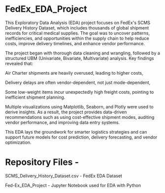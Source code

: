 # FedEx_EDA_Project

This Exploratory Data Analysis (EDA) project focuses on FedEx's SCMS Delivery History Dataset, which includes thousands of global shipment records for critical medical supplies. The goal was to uncover patterns, inefficiencies, and opportunities within the supply chain to help reduce costs, improve delivery timelines, and enhance vendor performance.

The project began with thorough data cleaning and wrangling, followed by a structured UBM (Univariate, Bivariate, Multivariate) analysis. Key findings revealed that:

Air Charter shipments are heavily overused, leading to higher costs,

Delivery delays are often vendor-dependent, not just mode-dependent,

Some low-weight items incur unexpectedly high freight costs, pointing to inefficient shipment planning.

Multiple visualizations using Matplotlib, Seaborn, and Plotly were used to derive insights. As a result, the project provides data-driven recommendations such as using cost-effective shipment modes, auditing vendor performance, and improving data entry systems.

This EDA lays the groundwork for smarter logistics strategies and can support future models for cost prediction, delivery forecasting, and vendor optimization.

# Repository Files -
SCMS_Delivery_History_Dataset.csv - FedEx EDA Dataset

Fed-Ex_EDA_Project - Jupyter Notebook used for EDA with Python
